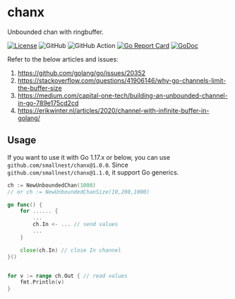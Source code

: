 # chanx

Unbounded chan with ringbuffer.

[![License](https://img.shields.io/:license-MIT-blue.svg)](https://opensource.org/licenses/MIT) ![GitHub](https://img.shields.io/github/license/smallnest/chanx) ![GitHub Action](https://github.com/smallnest/chanx/actions/workflows/go.yaml/badge.svg) [![Go Report Card](https://goreportcard.com/badge/github.com/smallnest/chanx)](https://goreportcard.com/report/github.com/smallnest/chanx)  [![GoDoc](https://godoc.org/github.com/smallnest/chanx?status.png)](http://godoc.org/github.com/smallnest/chanx) 

Refer to the below articles and issues:
1. https://github.com/golang/go/issues/20352
2. https://stackoverflow.com/questions/41906146/why-go-channels-limit-the-buffer-size
3. https://medium.com/capital-one-tech/building-an-unbounded-channel-in-go-789e175cd2cd
4. https://erikwinter.nl/articles/2020/channel-with-infinite-buffer-in-golang/


## Usage

If you want to use it with Go 1.17.x or below, you can use `github.com/smallnest/chanx@1.0.0`.
Since `github.com/smallnest/chanx@1.1.0`, it support Go generics.

```go
ch := NewUnboundedChan(1000)
// or ch := NewUnboundedChanSize(10,200,1000)

go func() {
    for ...... {
        ...
        ch.In <- ... // send values
        ...
    }

    close(ch.In) // close In channel
}()


for v := range ch.Out { // read values
    fmt.Println(v)
}

```